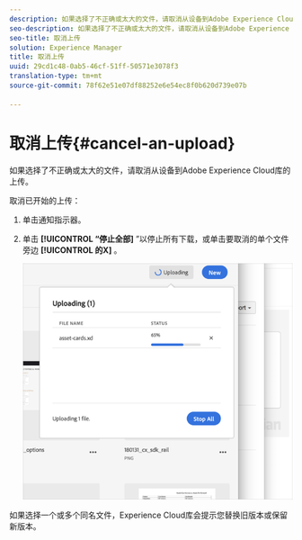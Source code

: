 ```yaml
---
description: 如果选择了不正确或太大的文件，请取消从设备到Adobe Experience Cloud库的上传。
seo-description: 如果选择了不正确或太大的文件，请取消从设备到Adobe Experience Cloud库的上传。
seo-title: 取消上传
solution: Experience Manager
title: 取消上传
uuid: 29cd1c48-0ab5-46cf-51ff-50571e3078f3
translation-type: tm+mt
source-git-commit: 78f62e51e07df88252e6e54ec8f0b620d739e07b

---
```



# 取消上传{#cancel-an-upload}

如果选择了不正确或太大的文件，请取消从设备到Adobe Experience Cloud库的上传。

取消已开始的上传：

1. 单击通知指示器。
1. 单击 **[!UICONTROL “停止全部]** ”以停止所有下载，或单击要取消的单个文件旁边 **[!UICONTROL 的X]** 。

   ![](assets/library_uploading_in_progress.png)

如果选择一个或多个同名文件，Experience Cloud库会提示您替换旧版本或保留新版本。

